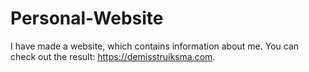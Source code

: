 # Personal-Website
I have made a website, which contains information about me. You can check out the result: https://demisstruiksma.com.
